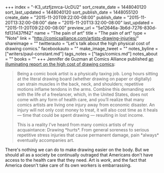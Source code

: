 +++
index = "-K3_utzfjznrca-UcDU2"
sort_create_date = 1448040120
sort_last_updated = 1448040120
sort_publish_date = 1448055120
create_date = "2015-11-20T09:22:00-08:00"
publish_date = "2015-11-20T13:32:00-08:00"
date = "2015-11-20T13:32:00-08:00"
last_updated = "2015-11-20T09:22:00-08:00"
preview_url = "5e12646a-3b6d-7276-830d-fd131437ff42"
name = "The pain of art"
title = "The pain of art"
type = "Note"
link = "http://comicsalliance.com/artists-drawing-injuries/"
shareimage = ""
twitterauto = "Let's talk about the high physical cost of drawing comics."
facebookauto = ""
make_image_tweet = ""
notes_byline = ["writers/paul-constant.md"]
tags_notes = ["tags/comics.md"]
notes_about = ""
books = ""
+++
Jennifer de Guzman at Comics Alliance published [an illuminating report on the high cost of drawing comics](http://comicsalliance.com/artists-drawing-injuries/):

<blockquote><p>Being a comic book artist is a physically taxing job. Long hours sitting at the literal drawing board (whether drawing on paper or digitally) can strain muscles in the back, neck, and shoulders; repetitive motions inflame tendons in the arms. Combine this demanding work with the life of a freelancer, which, in the United States, does not come with any form of health care, and you’ll realize that many comics artists are living one injury away from economic disaster. An injury will not only cost money to treat, it will also cost time as it heals — time that could be spent drawing — resulting in lost income.</p>

<p>This is a reality I’ve heard from many comics artists of my acquaintance: Drawing *hurts*. From general soreness to serious repetitive stress injuries that cause permanent damage, pain *always* eventually accompanies art.</p></blockquote>

There's nothing we can do to make drawing easier on the body. But we should all as a society be continually outraged that Americans don't have access to the health care that they need. Art is *work*, and the fact that America doesn't take care of its own workers is embarrassing.